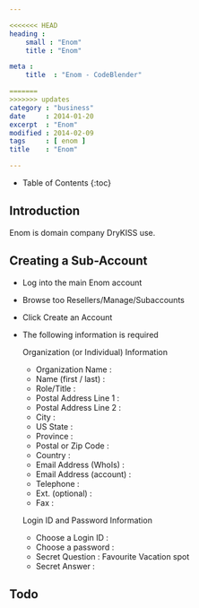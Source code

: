 ```yaml
---

<<<<<<< HEAD
heading :
    small : "Enom"
    title : "Enom"

meta :
    title  : "Enom - CodeBlender"

=======
>>>>>>> updates
category : "business"
date     : 2014-01-20
excerpt  : "Enom"
modified : 2014-02-09
tags     : [ enom ]
title    : "Enom"

---
```


* Table of Contents
{:toc}

## Introduction

Enom is domain company DryKISS use.

## Creating a Sub-Account

* Log into the main Enom account
* Browse too Resellers/Manage/Subaccounts
* Click Create an Account
* The following information is required

    Organization (or Individual) Information

    * Organization Name       :
    * Name (first / last)     :
    * Role/Title              :
    * Postal Address Line 1   :
    * Postal Address Line 2   :
    * City                    :
    * US State                :
    * Province                :
    * Postal or Zip Code      :
    * Country                 :
    * Email Address (WhoIs)   :
    * Email Address (account) :
    * Telephone               :
    * Ext. (optional)         :
    * Fax                     :

    Login ID and Password Information

    * Choose a Login ID       :
    * Choose a password       :
    * Secret Question         : Favourite Vacation spot
    * Secret Answer           :

## Todo
